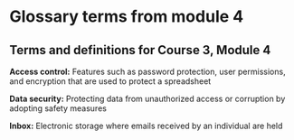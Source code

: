 # Glossary terms from module 4

## **Terms and definitions for Course 3, Module 4**

**Access control:** Features such as password protection, user permissions, and encryption that are used to protect a spreadsheet

**Data security:** Protecting data from unauthorized access or corruption by adopting safety measures

**Inbox:** Electronic storage where emails received by an individual are held
